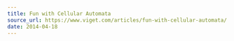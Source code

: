 ```yaml
---
title: Fun with Cellular Automata
source_url: https://www.viget.com/articles/fun-with-cellular-automata/
date: 2014-04-18
---
```

